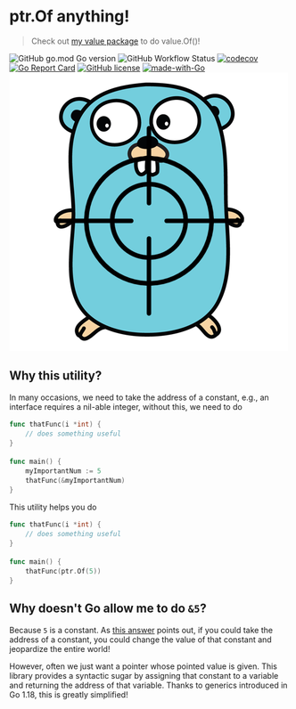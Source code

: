 # ptr.Of anything!
> Check out [my value package](https://github.com/mrkagelui/value) to do value.Of()!

![GitHub go.mod Go version](https://img.shields.io/github/go-mod/go-version/mrkagelui/ptr)
![GitHub Workflow Status](https://img.shields.io/github/workflow/status/mrkagelui/ptr/testing)
[![codecov](https://codecov.io/gh/mrkagelui/ptr/branch/master/graph/badge.svg?token=UK7JNV1P7S)](https://codecov.io/gh/mrkagelui/ptr)
[![Go Report Card](https://goreportcard.com/badge/github.com/mrkagelui/ptr)](https://goreportcard.com/report/github.com/mrkagelui/ptr)
[![GitHub license](https://badgen.net/github/license/mrkagelui/ptr)](https://github.com/mrkagelui/ptr/blob/master/LICENSE)
[![made-with-Go](https://img.shields.io/badge/Made%20with-Go-1f425f.svg)](https://go.dev/)
![goptr](goptr.png "goptr")

## Why this utility? 

In many occasions, we need to take the address of a constant, e.g., an interface requires a nil-able integer, 
without this, we need to do
```go
func thatFunc(i *int) {
	// does something useful
}

func main() {
	myImportantNum := 5
	thatFunc(&myImportantNum)
}
```
This utility helps you do
```go
func thatFunc(i *int) {
	// does something useful
}

func main() {
	thatFunc(ptr.Of(5))
}
```

## Why doesn't Go allow me to do `&5`?

Because `5` is a constant. As [this answer](https://stackoverflow.com/a/35146856) points out, 
if you could take the address of a constant, you could change the value of that constant and 
jeopardize the entire world!

However, often we just want a pointer whose pointed value is given. This library provides a 
syntactic sugar by assigning that constant to a variable and returning the address of that 
variable. Thanks to generics introduced in Go 1.18, this is greatly simplified!
